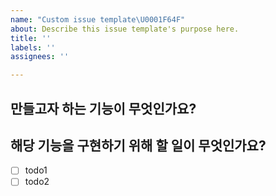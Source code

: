 ```yaml
---
name: "Custom issue template\U0001F64F"
about: Describe this issue template's purpose here.
title: ''
labels: ''
assignees: ''

---
```


## 만들고자 하는 기능이 무엇인가요?

## 해당 기능을 구현하기 위해 할 일이 무엇인가요?
- [ ] todo1
- [ ] todo2
